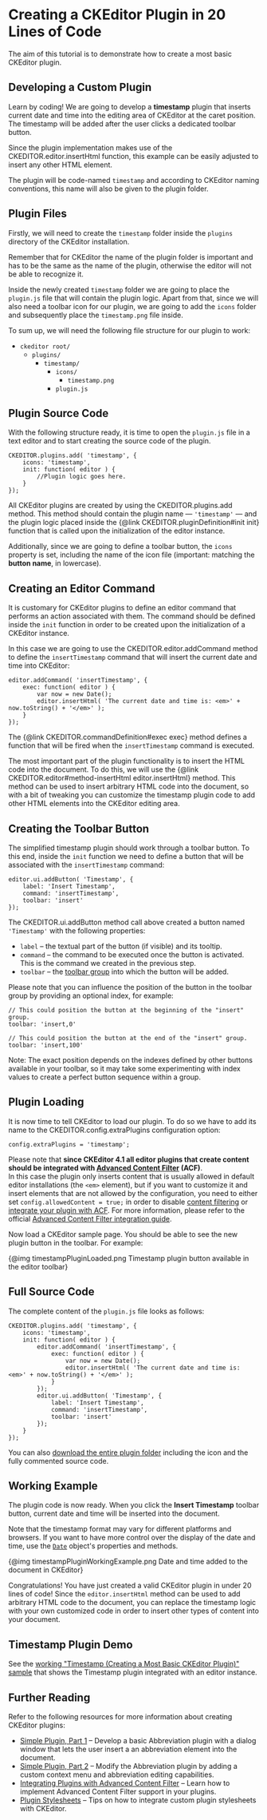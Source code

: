 <!--
Copyright (c) 2003-2016, CKSource - Frederico Knabben. All rights reserved.
For licensing, see LICENSE.md.
-->

# Creating a CKEditor Plugin in 20 Lines of Code

The aim of this tutorial is to demonstrate how to create a most basic CKEditor plugin.

## Developing a Custom Plugin

Learn by coding! We are going to develop a **timestamp** plugin that inserts current date and time into the editing area of CKEditor at the caret position. The timestamp will be added after the user clicks a dedicated toolbar button.

Since the plugin implementation makes use of the CKEDITOR.editor.insertHtml function, this
example can be easily adjusted to insert any other HTML element.

The plugin will be code-named `timestamp` and according to CKEditor naming conventions,
this name will also be given to the plugin folder.

## Plugin Files

Firstly, we will need to create the `timestamp` folder inside the `plugins` directory
of the CKEditor installation.

<p class="tip">
	Remember that for CKEditor the name of the plugin folder is important and has to
	be the same as the name of the plugin, otherwise the editor will not be able
	to recognize it.
</p>

Inside the newly created `timestamp` folder we are going to place the `plugin.js` file
that will contain the plugin logic. Apart from that, since we will also need a
toolbar icon for our plugin, we are going to add the `icons` folder and subsequently
place the `timestamp.png` file inside.

To sum up, we will need the following file structure for our plugin to work:

* `ckeditor root/`
	* `plugins/`
		* `timestamp/`
			* `icons/`
				* `timestamp.png`
			* `plugin.js`

## Plugin Source Code

With the following structure ready, it is time to open the `plugin.js` file in a
text editor and to start creating the source code of the plugin.

	CKEDITOR.plugins.add( 'timestamp', {
		icons: 'timestamp',
		init: function( editor ) {
			//Plugin logic goes here.
		}
	});

All CKEditor plugins are created by using the CKEDITOR.plugins.add method. This
method should contain the plugin name &mdash; `'timestamp'` &mdash; and the plugin logic placed
inside the {@link CKEDITOR.pluginDefinition#init init} function that is called
upon the initialization of the editor instance.

Additionally, since we are going to define a toolbar button, the `icons` property is set, including the name of the icon file (important: matching the **button name**, in lowercase).

## Creating an Editor Command

It is customary for CKEditor plugins to define an editor command that performs an
action associated with them. The command should be defined inside the `init` function
in order to be created upon the initialization of a CKEditor instance.

In this case we are going to use the CKEDITOR.editor.addCommand
method to define the `insertTimestamp` command that will insert the current date and time into CKEditor:

	editor.addCommand( 'insertTimestamp', {
		exec: function( editor ) {
			var now = new Date();
			editor.insertHtml( 'The current date and time is: <em>' + now.toString() + '</em>' );
		}
	});

The {@link CKEDITOR.commandDefinition#exec exec} method defines a function that
will be fired when the `insertTimestamp` command is executed.

The most important part of the plugin functionality is to insert the HTML code into the document. To do this,
we will use the {@link CKEDITOR.editor#method-insertHtml editor.insertHtml} method. This method
can be used to insert arbitrary HTML code into the document, so with a bit of tweaking
you can customize the timestamp plugin code to add other HTML elements into the
CKEditor editing area.

## Creating the Toolbar Button

The simplified timestamp plugin should work through a toolbar button. To this end,
inside the `init` function we need to define a button that will be associated with
the `insertTimestamp` command:

	editor.ui.addButton( 'Timestamp', {
		label: 'Insert Timestamp',
		command: 'insertTimestamp',
		toolbar: 'insert'
	});

The CKEDITOR.ui.addButton method call above created a button named `'Timestamp'` with the following properties:

 * `label` &ndash; the textual part of the button (if visible) and its tooltip.
 * `command` &ndash; the command to be executed once the button is activated. This is the command we created in the previous step.
 * `toolbar` &ndash; the [toolbar group](#!/guide/dev_toolbar-section-toolbar-groups-configuration) into which the button will be added.

Please note that you can influence the position of the button in the toolbar group by providing an optional index, for example:

	// This could position the button at the beginning of the "insert" group.
	toolbar: 'insert,0'
	
	// This could position the button at the end of the "insert" group.
	toolbar: 'insert,100'

Note: The exact position depends on the indexes defined by other buttons available in your toolbar, so it may take some experimenting with index values to create a perfect button sequence within a group.

## Plugin Loading

It is now time to tell CKEditor to load our plugin. To do so we have to add its name to the
CKEDITOR.config.extraPlugins configuration option:

	config.extraPlugins = 'timestamp';

<p class="tip alert">
	Please note that <strong>since CKEditor 4.1 all editor plugins that create content
	should be integrated with <a href="#!/guide/dev_acf">Advanced Content Filter</a>
	(ACF)</strong>.
	<br>
	In this case the plugin only inserts content that is usually allowed in default editor
	installations (the <code>&lt;em&gt;</code> element), but if you want to customize it and insert
	elements that are not allowed by the configuration, you
	need to either set <code>config.allowedContent = true;</code> in order to disable
	<a href="#!/guide/dev_advanced_content_filter">content filtering</a> or
	<a href="#!/guide/plugin_sdk_integration_with_acf">integrate your plugin with ACF</a>.
	For more information, please refer to the official
	<a href="#!/guide/plugin_sdk_integration_with_acf">Advanced Content Filter integration guide</a>.
</p>

Now load a CKEditor sample page. You should be able to see the new plugin button in the toolbar. For example:

{@img timestampPluginLoaded.png Timestamp plugin button available in the editor toolbar}

## Full Source Code

The complete content of the `plugin.js` file looks as follows:

	CKEDITOR.plugins.add( 'timestamp', {
		icons: 'timestamp',
		init: function( editor ) {
			editor.addCommand( 'insertTimestamp', {
				exec: function( editor ) {
					var now = new Date();
					editor.insertHtml( 'The current date and time is: <em>' + now.toString() + '</em>' );
				}
			});
			editor.ui.addButton( 'Timestamp', {
				label: 'Insert Timestamp',
				command: 'insertTimestamp',
				toolbar: 'insert'
			});
		}
	});

<p class="tip">
	You can also <a href="https://github.com/ckeditor/ckeditor-docs-samples/tree/master/tutorial-timestamp">download the
	entire plugin folder</a> including the icon and the fully commented source code.
</p>

## Working Example

The plugin code is now ready. When you click the **Insert Timestamp** toolbar button,
current date and time will be inserted into the document.

Note that the timestamp format may vary for different platforms and browsers.
If you want to have more control over the display of the date and time, use the
[`Date`](https://developer.mozilla.org/en/JavaScript/Reference/Global_Objects/Date) object's
properties and methods.

{@img timestampPluginWorkingExample.png Date and time added to the document in CKEditor}

Congratulations! You have just created a valid CKEditor plugin in under 20 lines
of code! Since the `editor.insertHtml` method can be used to add arbitrary HTML code to
the document, you can replace the timestamp logic with your own customized code in
order to insert other types of content into your document.

## Timestamp Plugin Demo 

See the [working "Timestamp (Creating a Most Basic CKEditor Plugin)" sample](http://sdk.ckeditor.com/samples/timestamp.html) that shows the Timestamp plugin integrated with an editor instance.

## Further Reading

Refer to the following resources for more information about creating CKEditor plugins:

* [Simple Plugin, Part 1](#!/guide/plugin_sdk_sample_1) &ndash; Develop a basic Abbreviation plugin with a dialog window that lets the user insert a an abbreviation element into the document.
* [Simple Plugin, Part 2](#!/guide/plugin_sdk_sample_2) &ndash; Modify the Abbreviation plugin by adding a custom context menu and abbreviation editing capabilities.
* [Integrating Plugins with Advanced Content Filter](#!/guide/plugin_sdk_integration_with_acf) &ndash; Learn how to implement Advanced Content Filter support in your plugins.
* [Plugin Stylesheets](#!/guide/plugin_sdk_styles) &ndash; Tips on how to integrate custom plugin stylesheets with CKEditor.
